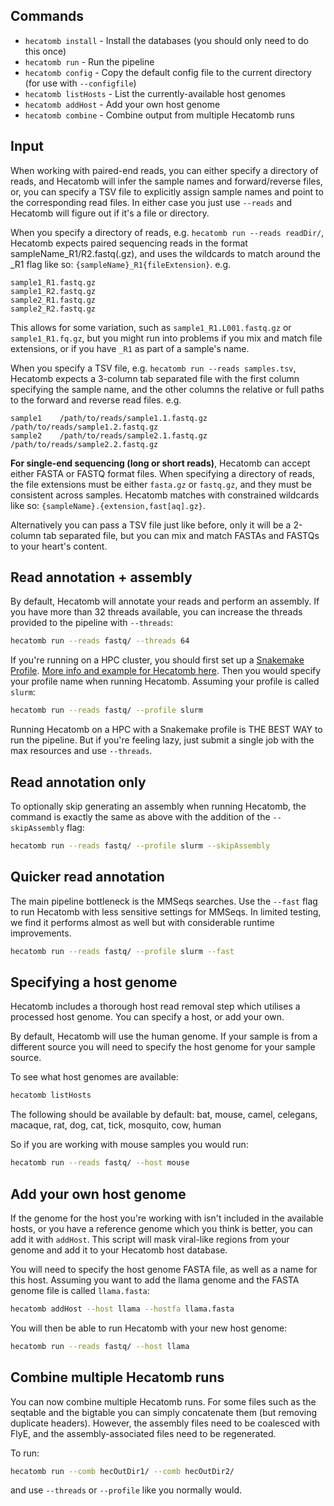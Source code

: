 ## Commands

* `hecatomb install` - Install the databases (you should only need to do this once)
* `hecatomb run` - Run the pipeline
* `hecatomb config` - Copy the default config file to the current directory (for use with `--configfile`)
* `hecatomb listHosts` - List the currently-available host genomes
* `hecatomb addHost` - Add your own host genome
* `hecatomb combine` - Combine output from multiple Hecatomb runs


## Input

When working with paired-end reads,
you can either specify a directory of reads, and Hecatomb will infer the sample names and forward/reverse files, or,
you can specify a TSV file to explicitly assign sample names and point to the corresponding read files.
In either case you just use `--reads` and Hecatomb will figure out if it's a file or directory.

When you specify a directory of reads, e.g. `hecatomb run --reads readDir/`, 
Hecatomb expects paired sequencing reads in the format sampleName_R1/R2.fastq(.gz), 
and uses the wildcards to match around the _R1 flag like so: `{sampleName}_R1{fileExtension}`. e.g. 

```text
sample1_R1.fastq.gz
sample1_R2.fastq.gz
sample2_R1.fastq.gz
sample2_R2.fastq.gz
```

This allows for some variation, such as `sample1_R1.L001.fastq.gz` or `sample1_R1.fq.gz`,
but you might run into problems if you mix and match file extensions, 
or if you have `_R1` as part of a sample's name.

When you specify a TSV file, e.g. `hecatomb run --reads samples.tsv`, 
Hecatomb expects a 3-column tab separated file with the first column specifying the sample name, 
and the other columns the relative or full paths to the forward and reverse read files. e.g.

```text
sample1    /path/to/reads/sample1.1.fastq.gz    /path/to/reads/sample1.2.fastq.gz
sample2    /path/to/reads/sample2.1.fastq.gz    /path/to/reads/sample2.2.fastq.gz
```

__For single-end sequencing (long or short reads)__, Hecatomb can accept either FASTA or FASTQ format files.
When specifying a directory of reads, the file extensions must be either `fasta.gz` or `fastq.gz`,
and they must be consistent across samples.
Hecatomb matches with constrained wildcards like so: `{sampleName}.{extension,fast[aq].gz}`.

Alternatively you can pass a TSV file just like before, only it will be a 2-column tab separated file,
but you can mix and match FASTAs and FASTQs to your heart's content.

## Read annotation + assembly

By default, Hecatomb will annotate your reads and perform an assembly.
If you have more than 32 threads available, you can increase the threads provided to the pipeline with `--threads`:

```bash
hecatomb run --reads fastq/ --threads 64
```

If you're running on a HPC cluster, you should first set up a 
[Snakemake Profile](https://snakemake.readthedocs.io/en/stable/executing/cli.html#profiles).
[More info and example for Hecatomb here](configuration.md#profiles-for-hpc-clusters).
Then you would specify your profile name when running Hecatomb.
Assuming your profile is called `slurm`:

```bash
hecatomb run --reads fastq/ --profile slurm
```

Running Hecatomb on a HPC with a Snakemake profile is THE BEST WAY to run the pipeline.
But if you're feeling lazy, just submit a single job with the max resources and use `--threads`.

## Read annotation only

To optionally skip generating an assembly when running Hecatomb, 
the command is exactly the same as above with the addition of the `--skipAssembly` flag:

```bash
hecatomb run --reads fastq/ --profile slurm --skipAssembly
```

## Quicker read annotation

The main pipeline bottleneck is the MMSeqs searches.
Use the `--fast` flag to run Hecatomb with less sensitive settings for MMSeqs.
In limited testing, we find it performs almost as well but with considerable runtime improvements.

```bash
hecatomb run --reads fastq/ --profile slurm --fast
```

## Specifying a host genome

Hecatomb includes a thorough host read removal step which utilises a processed host genome.
You can specify a host, or add your own.

By default, Hecatomb will use the human genome.
If your sample is from a different source you will need to specify the host genome for your sample source.

To see what host genomes are available:

```bash
hecatomb listHosts
```

The following should be available by default: 
bat, mouse, camel, celegans, macaque, rat, dog, cat, tick, mosquito, cow, human

So if you are working with mouse samples you would run:

```bash
hecatomb run --reads fastq/ --host mouse
```

## Add your own host genome

If the genome for the host you're working with isn't included in the available hosts, or you have a reference genome
which you think is better, you can add it with `addHost`.
This script will mask viral-like regions from your genome and add it to your Hecatomb host database.

You will need to specify the host genome FASTA file, as well as a name for this host.
Assuming you want to add the llama genome and the FASTA genome file is called `llama.fasta`:

```bash
hecatomb addHost --host llama --hostfa llama.fasta
```

You will then be able to run Hecatomb with your new host genome:

```bash
hecatomb run --reads fastq/ --host llama
```

## Combine multiple Hecatomb runs

You can now combine multiple Hecatomb runs. 
For some files such as the seqtable and the bigtable you can simply concatenate them (but removing duplicate headers).
However, the assembly files need to be coalesced with FlyE, and the assembly-associated files need to be regenerated.

To run:

```bash
hecatomb run --comb hecOutDir1/ --comb hecOutDir2/
```

and use `--threads` or `--profile` like you normally would.
